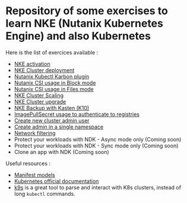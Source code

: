 # Repository of some exercises to learn NKE (Nutanix Kubernetes Engine) and also Kubernetes

Here is the list of exercices available :

- [NKE activation](./01_NKE_activation/)
- [NKE Cluster deployment](./02_NKE_installation/)
- [Nutanix Kubectl Karbon plugin](./03_Nutanix_karbon_plugin/)
- [Nutanix CSI usage in Block mode](./04_Nutanix_CSI_Block_Usage/)
- [Nutanix CSI usage in Files mode](./05_Nutanix_CSI_Files_Usage/)
- [NKE Cluster Scaling](./06_NKE_Cluster_scaling/)
- [NKE Cluster upgrade](./07_NKE_Kubernetes_upgrade/)
- [NKE Backup with Kasten (K10)](./08_Kasten/)
- [ImagePullSecret usage to authenticate to registries](./09_Use_Pull_Secret/)
- [Create new cluster admin user](./10_Create_cluster_admin_account/)
- [Create admin in a single namespace](./11_Create_namespace_admin/)
- [Network filtering](./12_Pod_network_filtering/)
- Protect your workloads with NDK - Async mode only (Coming soon)
- Protect your workloads with NDK - Sync mode only (Coming soon)
- Clone an app with NDK (Coming soon)

Useful resources :

- [Manifest models](./Manifest_models/)
- [Kubernetes official documentation](https://kubernetes.io/docs/home/)
- [k9s](https://k9scli.io/) is a great tool to parse and interact with K8s clusters, instead of long `kubectl` commands.
